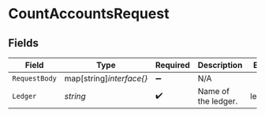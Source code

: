 # CountAccountsRequest


## Fields

| Field                    | Type                     | Required                 | Description              | Example                  |
| ------------------------ | ------------------------ | ------------------------ | ------------------------ | ------------------------ |
| `RequestBody`            | map[string]*interface{}* | :heavy_minus_sign:       | N/A                      |                          |
| `Ledger`                 | *string*                 | :heavy_check_mark:       | Name of the ledger.      | ledger001                |